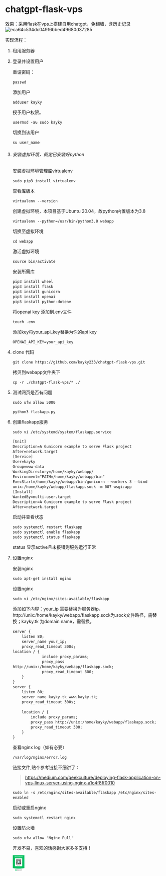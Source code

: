 # chatgpt-flask-vps
效果：采用flask在vps上搭建自用chatgpt，免翻墙，含历史记录
![eca64c534dc049f6bbed49680d37285](https://user-images.githubusercontent.com/35131715/225191787-b43586e3-12f6-488b-a76d-5482a4fc4728.png)

实现流程：

1. 租用服务器

2. 登录并设置用户

   重设密码：

   ```
   passwd
   ```

   添加用户

   ```
   adduser kayky
   ```

   授予用户权限。

   ```
   usermod -aG sudo kayky
   ```

   切换到该用户

   ```
   su user_name
   ```

   

3. ###### 安装虚拟环境，假定已安装好python

   安装虚拟环境管理库virtualenv

   ```
   sudo pip3 install virtualenv
   ```

   查看库版本

   ```
   virtualenv --version
   ```

   创建虚拟环境，本项目基于Ubuntu 20.04，故python内置版本为3.8

   ```
   virtualenv --python=/usr/bin/python3.8 webapp
   ```

   切换至虚拟环境

   ```
   cd webapp
   ```

   激活虚拟环境

   ```
   source bin/activate
   ```

   安装所需库

   ```
   pip3 install wheel
   pip3 install flask
   pip3 install gunicorn
   pip3 install openai
   pip3 install python-dotenv
   
   ```

   将openai key 添加到.env文件

   ```
   touch .env
   ```

   添加key将your_api_key替换为你的api key

   ```
   OPENAI_API_KEY=your_api_key
   ```

   

4. clone 代码

   ```
   git clone https://github.com/kayky233/chatgpt-flask-vps.git
   ```

   拷贝到webapp文件夹下

   ```
   cp -r ./chatgpt-flask-vps/* ./
   ```

5. 测试网页是否有问题

   ```
   sudo ufw allow 5000
   ```

   ```
   python3 flaskapp.py
   ```

6. 创建flaskapp服务

   ```
   sudo vi /etc/systemd/system/flaskapp.service
   ```

   ```
   [Unit]
   Description=A Gunicorn example to serve Flask project
   After=network.target
   [Service]
   User=kayky
   Group=www-data
   WorkingDirectory=/home/kayky/webapp/
   Environment="PATH=/home/kayky/webapp/bin"
   ExecStart=/home/kayky/webapp/bin/gunicorn --workers 3 --bind unix:/home/kayky/webapp/flaskapp.sock -m 007 wsgi:app
   [Install]
   WantedBy=multi-user.target
   Description=A Gunicorn example to serve Flask project
   After=network.target
   ```

   启动并查看状态

   ```
   sudo systemctl restart flaskapp
   sudo systemctl enable flaskapp
   sudo systemctl status flaskapp
   ```

   status 显示active且未报错则服务运行正常

7. 设置nginx

   安装nginx

   ```
   sudo apt-get install nginx
   ```

   设置nginx

   ```
   sudo vi /etc/nginx/sites-available/flaskapp
   ```

   添加如下内容：your_ip 需要替换为服务器ip，http://unix:/home/kayky/webapp/flaskapp.sock为.sock文件路径，需替换；kayky.tk 为domain name，需替换。

   ```
   server {
       listen 80;
       server_name your_ip;
       proxy_read_timeout 300s;
   location / {
                include proxy_params;
                proxy_pass http://unix:/home/kayky/webapp/flaskapp.sock;
                proxy_read_timeout 300;
       }
   }
   server {
       listen 80;
       server_name kayky.tk www.kayky.tk;
       proxy_read_timeout 300s;
   
       location / {
           include proxy_params;
           proxy_pass http://unix:/home/kayky/webapp/flaskapp.sock;
           proxy_read_timeout 300;
       }
   }
   ```

   查看nginx log（如有必要）

   ```
   /var/log/nginx/error.log
   ```

   链接文件,贴个参考链接不细讲了：

   > https://medium.com/geekculture/deploying-flask-application-on-vps-linux-server-using-nginx-a1c4f8ff0010
   >

   ```
   sudo ln -s /etc/nginx/sites-available/flaskapp /etc/nginx/sites-enabled
   ```

   启动或重启nginx

   ```
   sudo systemctl restart nginx
   ```

   设置防火墙

   ```
   sudo ufw allow 'Nginx Full'
   ```

   开发不易，喜欢的话感谢大家多多支持！

   <img src="图片.jpg" alt="image-20230315201544304" style="zoom: 5%;" />
